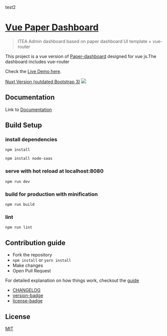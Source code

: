 test2
# [Vue Paper Dashboard](https://cristijora.github.io/vue-paper-dashboard/)

> ITEA Admin dashboard based on paper dashboard UI template + vue-router

This project is a vue version of [Paper-dashboard](https://www.creative-tim.com/product/paper-dashboard)
designed for vue js.The dashboard includes vue-router

Check the [Live Demo here](https://cristijora.github.io/vue-paper-dashboard).

[Nuxt Version (outdated Bootstrap 3)](https://github.com/cristijora/vue-paper-dashboard-nuxt)
![](http://i.imgur.com/3iC1hOs.gif)

## Documentation
Link to [Documentation](http://vuejs.creative-tim.com/vue-paper-dashboard/documentation/)

## Build Setup

### install dependencies
```
npm install

npm install node-saas
```
### serve with hot reload at localhost:8080
```
npm run dev
```
### build for production with minification
```
npm run build
```
### lint
```
npm run lint
```
## Contribution guide
* Fork the repository
* `npm install` or `yarn install`
* Make changes
* Open Pull Request

For detailed explanation on how things work, checkout the [guide](https://github.com/vuejs/vue-cli/blob/dev/docs/README.md)
- [CHANGELOG](./CHANGELOG.md)
- [version-badge](https://img.shields.io/badge/version-2.0.0-blue.svg)
- [license-badge](https://img.shields.io/badge/license-MIT-blue.svg)

## License

[MIT](https://github.com/creativetimofficial/vue-paper-dashboard/blob/master/LICENSE.md)
